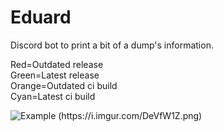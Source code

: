 # Eduard
Discord bot to print a bit of a dump's information.

Red=Outdated release\
Green=Latest release\
Orange=Outdated ci build\
Cyan=Latest ci build

![Example (https://i.imgur.com/DeVfW1Z.png)](https://i.imgur.com/DeVfW1Z.png)